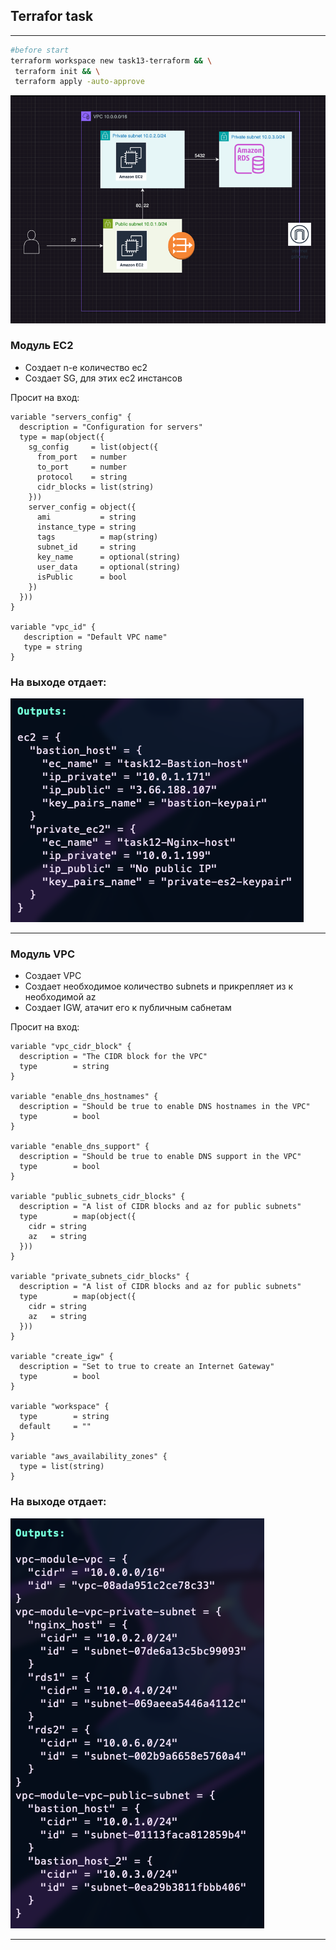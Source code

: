 ## Terrafor task

---
```bash
#before start
terraform workspace new task13-terraform && \
 terraform init && \
 terraform apply -auto-approve 
```


![infra.png](assets%2Finfra.png)

### Модуль EC2

* Создает n-e количество ec2
* Создает SG, для этих ec2 инстансов

Просит на вход:
```hcl
variable "servers_config" {
  description = "Configuration for servers"
  type = map(object({
    sg_config     = list(object({
      from_port   = number
      to_port     = number
      protocol    = string
      cidr_blocks = list(string)
    }))
    server_config = object({
      ami           = string
      instance_type = string
      tags          = map(string)
      subnet_id     = string
      key_name      = optional(string)
      user_data     = optional(string)
      isPublic      = bool
    })
  }))
}

variable "vpc_id" {
   description = "Default VPC name"
   type = string
}
```
### На выходе отдает:

![ec2_module.png](assets%2Fec2_module.png)

---

### Модуль VPC

* Создает VPC
* Создает необходимое количество subnets и прикрепляет из к необходимой az
* Создает IGW, атачит его к публичным сабнетам

Просит на вход:
```hcl
variable "vpc_cidr_block" {
  description = "The CIDR block for the VPC"
  type        = string
}

variable "enable_dns_hostnames" {
  description = "Should be true to enable DNS hostnames in the VPC"
  type        = bool
}

variable "enable_dns_support" {
  description = "Should be true to enable DNS support in the VPC"
  type        = bool
}

variable "public_subnets_cidr_blocks" {
  description = "A list of CIDR blocks and az for public subnets"
  type        = map(object({
    cidr = string
    az   = string
  }))
}

variable "private_subnets_cidr_blocks" {
  description = "A list of CIDR blocks and az for public subnets"
  type        = map(object({
    cidr = string
    az   = string
  }))
}

variable "create_igw" {
  description = "Set to true to create an Internet Gateway"
  type        = bool
}

variable "workspace" {
  type        = string
  default     = ""
}

variable "aws_availability_zones" {
  type = list(string)
}

```
### На выходе отдает:
![vpc_module.png](assets%2Fvpc_module.png)

---